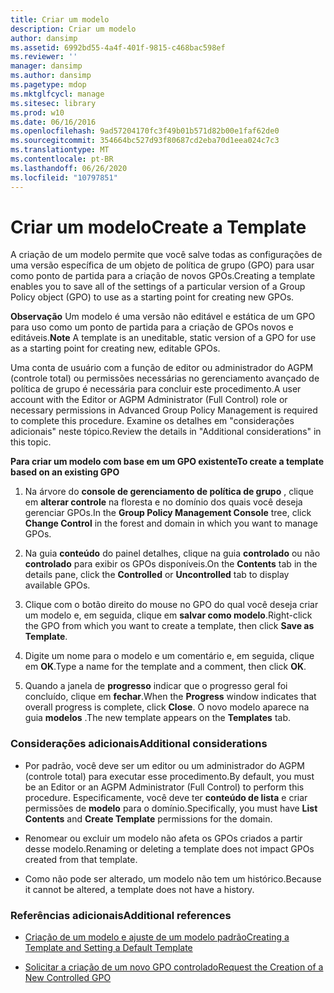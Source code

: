 ```yaml
---
title: Criar um modelo
description: Criar um modelo
author: dansimp
ms.assetid: 6992bd55-4a4f-401f-9815-c468bac598ef
ms.reviewer: ''
manager: dansimp
ms.author: dansimp
ms.pagetype: mdop
ms.mktglfcycl: manage
ms.sitesec: library
ms.prod: w10
ms.date: 06/16/2016
ms.openlocfilehash: 9ad57204170fc3f49b01b571d82b00e1faf62de0
ms.sourcegitcommit: 354664bc527d93f80687cd2eba70d1eea024c7c3
ms.translationtype: MT
ms.contentlocale: pt-BR
ms.lasthandoff: 06/26/2020
ms.locfileid: "10797851"
---
```

# <span data-ttu-id="3f269-103">Criar um modelo</span><span class="sxs-lookup"><span data-stu-id="3f269-103">Create a Template</span></span>


<span data-ttu-id="3f269-104">A criação de um modelo permite que você salve todas as configurações de uma versão específica de um objeto de política de grupo (GPO) para usar como ponto de partida para a criação de novos GPOs.</span><span class="sxs-lookup"><span data-stu-id="3f269-104">Creating a template enables you to save all of the settings of a particular version of a Group Policy object (GPO) to use as a starting point for creating new GPOs.</span></span>

<span data-ttu-id="3f269-105">**Observação**  Um modelo é uma versão não editável e estática de um GPO para uso como um ponto de partida para a criação de GPOs novos e editáveis.</span><span class="sxs-lookup"><span data-stu-id="3f269-105">**Note** A template is an uneditable, static version of a GPO for use as a starting point for creating new, editable GPOs.</span></span>

 

<span data-ttu-id="3f269-106">Uma conta de usuário com a função de editor ou administrador do AGPM (controle total) ou permissões necessárias no gerenciamento avançado de política de grupo é necessária para concluir este procedimento.</span><span class="sxs-lookup"><span data-stu-id="3f269-106">A user account with the Editor or AGPM Administrator (Full Control) role or necessary permissions in Advanced Group Policy Management is required to complete this procedure.</span></span> <span data-ttu-id="3f269-107">Examine os detalhes em "considerações adicionais" neste tópico.</span><span class="sxs-lookup"><span data-stu-id="3f269-107">Review the details in "Additional considerations" in this topic.</span></span>

**<span data-ttu-id="3f269-108">Para criar um modelo com base em um GPO existente</span><span class="sxs-lookup"><span data-stu-id="3f269-108">To create a template based on an existing GPO</span></span>**

1.  <span data-ttu-id="3f269-109">Na árvore do **console de gerenciamento de política de grupo** , clique em **alterar controle** na floresta e no domínio dos quais você deseja gerenciar GPOs.</span><span class="sxs-lookup"><span data-stu-id="3f269-109">In the **Group Policy Management Console** tree, click **Change Control** in the forest and domain in which you want to manage GPOs.</span></span>

2.  <span data-ttu-id="3f269-110">Na guia **conteúdo** do painel detalhes, clique na guia **controlado** ou não **controlado** para exibir os GPOs disponíveis.</span><span class="sxs-lookup"><span data-stu-id="3f269-110">On the **Contents** tab in the details pane, click the **Controlled** or **Uncontrolled** tab to display available GPOs.</span></span>

3.  <span data-ttu-id="3f269-111">Clique com o botão direito do mouse no GPO do qual você deseja criar um modelo e, em seguida, clique em **salvar como modelo**.</span><span class="sxs-lookup"><span data-stu-id="3f269-111">Right-click the GPO from which you want to create a template, then click **Save as Template**.</span></span>

4.  <span data-ttu-id="3f269-112">Digite um nome para o modelo e um comentário e, em seguida, clique em **OK**.</span><span class="sxs-lookup"><span data-stu-id="3f269-112">Type a name for the template and a comment, then click **OK**.</span></span>

5.  <span data-ttu-id="3f269-113">Quando a janela de **progresso** indicar que o progresso geral foi concluído, clique em **fechar**.</span><span class="sxs-lookup"><span data-stu-id="3f269-113">When the **Progress** window indicates that overall progress is complete, click **Close**.</span></span> <span data-ttu-id="3f269-114">O novo modelo aparece na guia **modelos** .</span><span class="sxs-lookup"><span data-stu-id="3f269-114">The new template appears on the **Templates** tab.</span></span>

### <span data-ttu-id="3f269-115">Considerações adicionais</span><span class="sxs-lookup"><span data-stu-id="3f269-115">Additional considerations</span></span>

-   <span data-ttu-id="3f269-116">Por padrão, você deve ser um editor ou um administrador do AGPM (controle total) para executar esse procedimento.</span><span class="sxs-lookup"><span data-stu-id="3f269-116">By default, you must be an Editor or an AGPM Administrator (Full Control) to perform this procedure.</span></span> <span data-ttu-id="3f269-117">Especificamente, você deve ter **conteúdo de lista** e criar permissões de **modelo** para o domínio.</span><span class="sxs-lookup"><span data-stu-id="3f269-117">Specifically, you must have **List Contents** and **Create Template** permissions for the domain.</span></span>

-   <span data-ttu-id="3f269-118">Renomear ou excluir um modelo não afeta os GPOs criados a partir desse modelo.</span><span class="sxs-lookup"><span data-stu-id="3f269-118">Renaming or deleting a template does not impact GPOs created from that template.</span></span>

-   <span data-ttu-id="3f269-119">Como não pode ser alterado, um modelo não tem um histórico.</span><span class="sxs-lookup"><span data-stu-id="3f269-119">Because it cannot be altered, a template does not have a history.</span></span>

### <span data-ttu-id="3f269-120">Referências adicionais</span><span class="sxs-lookup"><span data-stu-id="3f269-120">Additional references</span></span>

-   [<span data-ttu-id="3f269-121">Criação de um modelo e ajuste de um modelo padrão</span><span class="sxs-lookup"><span data-stu-id="3f269-121">Creating a Template and Setting a Default Template</span></span>](creating-a-template-and-setting-a-default-template.md)

-   [<span data-ttu-id="3f269-122">Solicitar a criação de um novo GPO controlado</span><span class="sxs-lookup"><span data-stu-id="3f269-122">Request the Creation of a New Controlled GPO</span></span>](request-the-creation-of-a-new-controlled-gpo.md)

 

 





